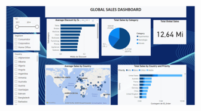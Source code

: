 <img src="https://github.com/raquelcolares/Power-BI/blob/main/01%20-%20Sales/sales%20dashboard.png">

